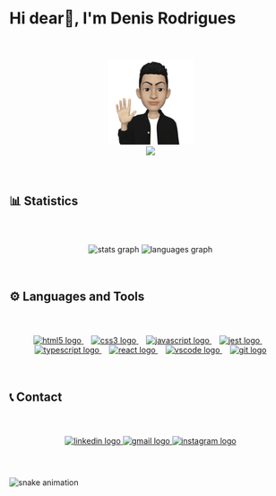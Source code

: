 <h1 align="left">Hi dear👋, I'm Denis Rodrigues</h1>

###

<br>
<br>

<div align="center">

  <div>
    <img width="30%" src="https://github.com/denisrodrigues-dev/denisrodrigues-dev/blob/main/MyEmoji_20230726_223211_37495.gif"  />
  </div>

  <div>
    <img src="https://profile-counter.glitch.me/denisrodrigues-dev/count.svg?"  />
  </div>

</div>

<br>
<br>
  
###

<h2 align="left">📊 Statistics</h2>

###

<br>
<br>

<div align="center">
  <img src="https://github-readme-stats.vercel.app/api?username=denisrodrigues-dev&hide_title=false&hide_rank=false&show_icons=true&include_all_commits=true&count_private=true&disable_animations=false&theme=radical&locale=en&hide_border=false" height="150" alt="stats graph"  />
  <img src="https://github-readme-stats.vercel.app/api/top-langs?username=denisrodrigues-dev&locale=en&hide_title=false&layout=compact&card_width=320&langs_count=5&theme=radical&hide_border=false" height="150" alt="languages graph"  />
</div>

<br>
<br>

###

<h2 align="left">⚙️ Languages and Tools</h2>

###

<br>
<br>

<div align="center">
  
  <a href="https://developer.mozilla.org/pt-BR/docs/Web/HTML" target="_blank">
    <img src="https://cdn.jsdelivr.net/gh/devicons/devicon/icons/html5/html5-original.svg"    height="45" alt="html5 logo"  />
  </a>

  <img width="10px">

  <a href="https://developer.mozilla.org/pt-BR/docs/Web/CSS" target="_blank">
    <img src="https://cdn.jsdelivr.net/gh/devicons/devicon/icons/css3/css3-original.svg" height="45" alt="css3 logo"  />
  </a>

  <img width="10px">

  <a href="https://developer.mozilla.org/pt-BR/docs/Web/JavaScript" target="_blank">
    <img src="https://cdn.jsdelivr.net/gh/devicons/devicon/icons/javascript/javascript-original.svg" height="45" alt="javascript logo"  />
  </a>

  <img width="10px">

  <a href="https://jestjs.io/pt-BR/" target="_blank">
    <img src="https://cdn.jsdelivr.net/gh/devicons/devicon/icons/jest/jest-plain.svg" height="45" alt="jest logo"  />
  </a>

  <img width="10px">

  <a href="https://www.typescriptlang.org/" target="_blank">
    <img src="https://cdn.jsdelivr.net/gh/devicons/devicon/icons/typescript/typescript-original.svg" height="45" alt="typescript logo"  />
  </a>

  <img width="10px">

  <a href="https://react.dev/" target="_blank">
    <img src="https://cdn.jsdelivr.net/gh/devicons/devicon/icons/react/react-original.svg" height="45" alt="react logo"  />
  </a>

  <img width="10px">

  <a href="https://code.visualstudio.com/" target="_blank">
    <img src="https://cdn.jsdelivr.net/gh/devicons/devicon/icons/vscode/vscode-original.svg" height="45" alt="vscode logo"  />
  </a>

  <img width="10px">

  <a href="https://git-scm.com/" target="_blank">
    <img src="https://cdn.jsdelivr.net/gh/devicons/devicon/icons/git/git-original.svg" height="45" alt="git logo"  />
  </a>
  
</div>

<br>
<br>

###

<h2 align="left">📞 Contact</h2>

###

<br>
<br>

<div align="center">

  <a href="https://www.linkedin.com/in/denisrodrigues-dev/" target="_blank">
    <img src="https://img.shields.io/static/v1?message=LinkedIn&logo=linkedin&label=&color=0077B5&logoColor=white&labelColor=&style=for-the-badge" height="35" alt="linkedin logo"  />
  </a>

  <a href="mailto:denisrodrigues.dev@gmail.com" target="_blank">
    <img src="https://img.shields.io/static/v1?message=Gmail&logo=gmail&label=&color=D14836&logoColor=white&labelColor=&style=for-the-badge" height="35" alt="gmail logo"  />
  </a>

  <a href="https://www.instagram.com/denisrodrigues.dev/" target="_blank">
    <img src="https://img.shields.io/static/v1?message=Instagram&logo=instagram&label=&color=E4405F&logoColor=white&labelColor=&style=for-the-badge" height="35" alt="instagram logo"  />
  </a>
  
</div>

<br>
<br>

###


![snake animation](https://github.com/denisrodrigues-dev/denisrodrigues-dev/blob/output/github-contribution-grid-snake.svg)

###

